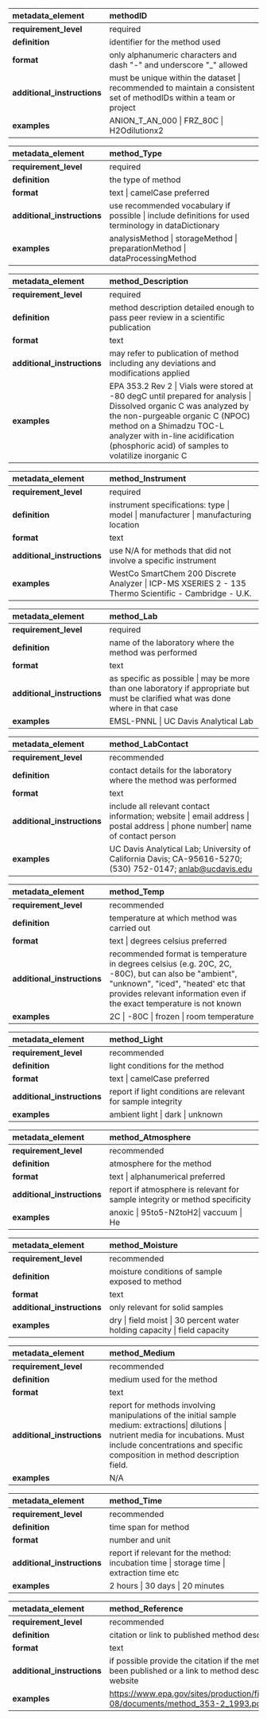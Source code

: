 |metadata_element|methodID|
|:----------------------------------------------------|:----------------------------------------------------|
|**requirement_level**|required|
|**definition**|identifier for the method used|
|**format**|only alphanumeric characters and dash  "-" and underscore  "_" allowed|
|**additional_instructions**|must be unique within the dataset &#124; recommended to maintain a consistent set of methodIDs within a team or project|
|**examples**|ANION_T_AN_000 &#124; FRZ_80C &#124; H2Odilutionx2|

|metadata_element|method_Type|
|:----------------------------------------------------|:----------------------------------------------------|
|**requirement_level**|required|
|**definition**|the type of method |
|**format**|text &#124; camelCase preferred|
|**additional_instructions**|use recommended vocabulary if possible &#124; include definitions for used terminology in dataDictionary|
|**examples**|analysisMethod &#124; storageMethod &#124; preparationMethod &#124; dataProcessingMethod|

|metadata_element|method_Description|
|:----------------------------------------------------|:----------------------------------------------------|
|**requirement_level**|required|
|**definition**|method description detailed enough to pass peer review in a scientific publication|
|**format**|text|
|**additional_instructions**|may refer to publication of method including any deviations and modifications applied|
|**examples**|EPA 353.2 Rev 2 &#124; Vials were stored at -80 degC until prepared for analysis &#124; Dissolved organic C was analyzed by the non-purgeable organic C (NPOC) method on a Shimadzu TOC-L analyzer with in-line acidification (phosphoric acid) of samples to volatilize inorganic C|

|metadata_element|method_Instrument|
|:----------------------------------------------------|:----------------------------------------------------|
|**requirement_level**|required|
|**definition**|instrument specifications: type &#124; model &#124; manufacturer &#124; manufacturing location |
|**format**|text|
|**additional_instructions**|use N/A for methods that did not involve a specific instrument|
|**examples**|WestCo SmartChem 200 Discrete Analyzer &#124; ICP-MS XSERIES 2 - 135 Thermo Scientific - Cambridge - U.K.|

|metadata_element|method_Lab|
|:----------------------------------------------------|:----------------------------------------------------|
|**requirement_level**|required|
|**definition**|name of the laboratory where the method was performed|
|**format**|text|
|**additional_instructions**|as specific as possible &#124; may be more than one laboratory if appropriate but must be clarified what was done where in that case|
|**examples**|EMSL-PNNL &#124; UC Davis Analytical Lab|

|metadata_element|method_LabContact|
|:----------------------------------------------------|:----------------------------------------------------|
|**requirement_level**|recommended|
|**definition**|contact details for the laboratory where the method was performed|
|**format**|text|
|**additional_instructions**|include all relevant contact information; website &#124; email address &#124; postal address &#124; phone number&#124; name of contact person|
|**examples**|UC Davis Analytical Lab; University of California Davis; CA-95616-5270; (530) 752-0147; anlab@ucdavis.edu|

|metadata_element|method_Temp|
|:----------------------------------------------------|:----------------------------------------------------|
|**requirement_level**|recommended|
|**definition**|temperature at which method was carried out|
|**format**|text \| degrees celsius preferred|
|**additional_instructions**|recommended format is temperature in degrees celsius (e.g. 20C, 2C, -80C), but can also be "ambient", "unknown", "iced", "heated' etc that provides relevant information even if the exact temperature is not known|
|**examples**| 2C &#124; -80C &#124; frozen &#124; room temperature|

|metadata_element|method_Light|
|:----------------------------------------------------|:----------------------------------------------------|
|**requirement_level**|recommended|
|**definition**|light conditions for the method|
|**format**|text \| camelCase preferred|
|**additional_instructions**|report if light conditions are relevant for sample integrity|
|**examples**|ambient light &#124; dark &#124; unknown|

|metadata_element|method_Atmosphere|
|:----------------------------------------------------|:----------------------------------------------------|
|**requirement_level**|recommended|
|**definition**|atmosphere for the method|
|**format**|text \| alphanumerical preferred|
|**additional_instructions**|report if atmosphere is relevant for sample integrity or method specificity |
|**examples**|anoxic &#124; 95to5-N2toH2&#124; vaccuum &#124; He |

|metadata_element|method_Moisture|
|:----------------------------------------------------|:----------------------------------------------------|
|**requirement_level**|recommended|
|**definition**|moisture conditions of sample exposed to method|
|**format**|text|
|**additional_instructions**|only relevant for solid samples|
|**examples**|dry &#124; field moist &#124; 30 percent water holding capacity &#124; field capacity |

|metadata_element|method_Medium|
|:----------------------------------------------------|:----------------------------------------------------|
|**requirement_level**|recommended|
|**definition**|medium used for the method|
|**format**|text|
|**additional_instructions**|report for methods involving manipulations of the initial sample medium: extractions&#124; dilutions &#124; nutrient media for incubations. Must include concentrations and specific composition in method description field.|
|**examples**|N/A|

|metadata_element|method_Time|
|:----------------------------------------------------|:----------------------------------------------------|
|**requirement_level**|recommended|
|**definition**|time span for method|
|**format**|number and unit|
|**additional_instructions**|report if relevant for the method: incubation time &#124; storage time &#124; extraction time etc|
|**examples**|2 hours &#124; 30 days &#124; 20 minutes|

|metadata_element|method_Reference|
|:----------------------------------------------------|:----------------------------------------------------|
|**requirement_level**|recommended|
|**definition**|citation or link to published method description|
|**format**|text|
|**additional_instructions**|if possible provide the citation if the method has been published or a link to method description website|
|**examples**|https://www.epa.gov/sites/production/files/2015-08/documents/method_353-2_1993.pdf|
